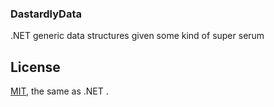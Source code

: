 ### DastardlyData
.NET generic data structures given some kind of super serum

## License
[MIT](LICENSE.MD), the same as .NET .